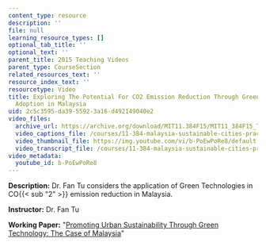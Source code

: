 ```yaml
---
content_type: resource
description: ''
file: null
learning_resource_types: []
optional_tab_title: ''
optional_text: ''
parent_title: 2015 Teaching Videos
parent_type: CourseSection
related_resources_text: ''
resource_index_text: ''
resourcetype: Video
title: Exploring The Potential For CO2 Emission Reduction Through Green Technology
  Adoption in Malaysia
uid: 2c5c3595-da39-5592-3a16-d492149040e2
video_files:
  archive_url: https://archive.org/download/MIT11.384F15/MIT11_384F15_TuFan_300k.mp4
  video_captions_file: /courses/11-384-malaysia-sustainable-cities-practicum-spring-2018/1a4c157aff70527d9bbb36b468bc71c5_b-PoEwPoRe8.vtt
  video_thumbnail_file: https://img.youtube.com/vi/b-PoEwPoRe8/default.jpg
  video_transcript_file: /courses/11-384-malaysia-sustainable-cities-practicum-spring-2018/07ddff97b5fc26d0b253023acacbf062_b-PoEwPoRe8.pdf
video_metadata:
  youtube_id: b-PoEwPoRe8
---
```


**Description:** Dr. Fan Tu considers the application of Green Technologies in CO{{< sub "2" >}} emission reduction in Malaysia.

**Instructor:** Dr. Fan Tu

**Working Paper:** "[Promoting Urban Sustainability Through Green Technology: The Case of Malaysia](https://malaysiacities.mit.edu/paperTu)"